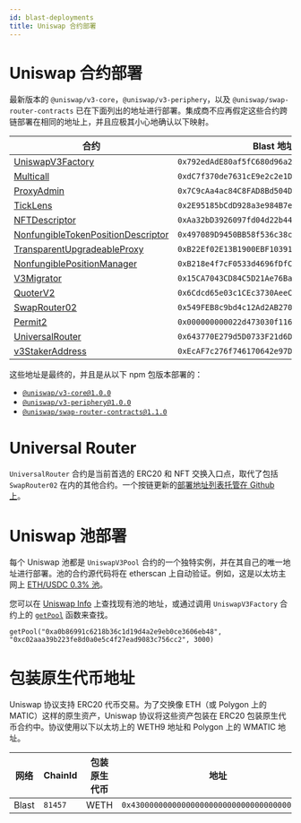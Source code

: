 ```yaml
---
id: blast-deployments
title: Uniswap 合约部署
---
```


# Uniswap 合约部署

最新版本的 `@uniswap/v3-core`，`@uniswap/v3-periphery`，以及 `@uniswap/swap-router-contracts` 已在下面列出的地址进行部署。集成商不应再假定这些合约跨链部署在相同的地址上，并且应极其小心地确认以下映射。

| 合约                                                                                                                                             | Blast 地址                                      |
| ------------------------------------------------------------------------------------------------------------------------------------------------ | ----------------------------------------------- |
| [UniswapV3Factory](https://github.com/Uniswap/uniswap-v3-core/blob/v1.0.0/contracts/UniswapV3Factory.sol)                                        | `0x792edAdE80af5fC680d96a2eD80A44247D2Cf6Fd`    |
| [Multicall](https://blastscan.io/address/0xdc7f370de7631ce9e2c2e1dcda6b3b5744cf4705#code)                                                         | `0xdC7f370de7631cE9e2c2e1DCDA6B3B5744Cf4705`    |
| [ProxyAdmin](https://github.com/OpenZeppelin/openzeppelin-contracts/blob/v3.4.1-solc-0.7-2/contracts/proxy/ProxyAdmin.sol)                       | `0x7C9cAa4ac84C8FAD8Bd504DBF90e791F91f41705`    |
| [TickLens](https://github.com/Uniswap/uniswap-v3-periphery/blob/v1.0.0/contracts/lens/TickLens.sol)                                               | `0x2E95185bCdD928a3e984B7e2D6560Ab1b17d7274`    |
| [NFTDescriptor](https://github.com/Uniswap/uniswap-v3-periphery/blob/v1.0.0/contracts/libraries/NFTDescriptor.sol)                               | `0xAa32bD3926097fd04d22b4433e9867417EE79333`    |
| [NonfungibleTokenPositionDescriptor](https://github.com/Uniswap/uniswap-v3-periphery/blob/v1.0.0/contracts/NonfungibleTokenPositionDescriptor.sol) | `0x497089D9450BB58f536c38c1C0d0A37472303508`    |
| [TransparentUpgradeableProxy](https://github.com/OpenZeppelin/openzeppelin-contracts/blob/v3.4.1-solc-0.7-2/contracts/proxy/TransparentUpgradeableProxy.sol) | `0xB22Ef02E13B1900EBF10391e57162402c11BfF05`    |
| [NonfungiblePositionManager](https://github.com/Uniswap/uniswap-v3-periphery/blob/v1.0.0/contracts/NonfungiblePositionManager.sol)               | `0xB218e4f7cF0533d4696fDfC419A0023D33345F28`    |
| [V3Migrator](https://github.com/Uniswap/uniswap-v3-periphery/blob/v1.0.0/contracts/V3Migrator.sol)                                                 | `0x15CA7043CD84C5D21Ae76Ba0A1A967d42c40ecE0`    |
| [QuoterV2](https://github.com/Uniswap/v3-periphery/blob/main/contracts/lens/QuoterV2.sol)                                                         | `0x6Cdcd65e03c1CEc3730AeeCd45bc140D57A25C77`    |
| [SwapRouter02](https://github.com/Uniswap/swap-router-contracts/blob/main/contracts/SwapRouter02.sol)                                             | `0x549FEB8c9bd4c12Ad2AB27022dA12492aC452B66`    |
| [Permit2](https://github.com/Uniswap/permit2)                                                                                                     | `0x000000000022d473030f116ddee9f6b43ac78ba3`    |
| [UniversalRouter](https://github.com/Uniswap/universal-router)                                                                                   | `0x643770E279d5D0733F21d6DC03A8efbABf3255B4`    |
| [v3StakerAddress](https://github.com/Uniswap/v3-staker)                                                                                          | `0xEcAF7c276f746170642e97De961f2f0361e1aCc8`    |

这些地址是最终的，并且是从以下 npm 包版本部署的：

- [`@uniswap/v3-core@1.0.0`](https://github.com/Uniswap/uniswap-v3-core/tree/v1.0.0)
- [`@uniswap/v3-periphery@1.0.0`](https://github.com/Uniswap/uniswap-v3-periphery/tree/v1.0.0)
- [`@uniswap/swap-router-contracts@1.1.0`](https://github.com/Uniswap/swap-router-contracts/tree/v1.1.0)


# Universal Router

`UniversalRouter` 合约是当前首选的 ERC20 和 NFT 交换入口点，取代了包括 `SwapRouter02` 在内的其他合约。一个按链更新的[部署地址列表托管在 Github 上](https://github.com/Uniswap/universal-router/tree/main/deploy-addresses)。

# Uniswap 池部署

每个 Uniswap 池都是 `UniswapV3Pool` 合约的一个独特实例，并在其自己的唯一地址进行部署。池的合约源代码将在 etherscan 上自动验证。例如，这是以太坊主网上 [ETH/USDC 0.3% 池](https://etherscan.io/address/0x8ad599c3a0ff1de082011efddc58f1908eb6e6d8)。

您可以在 [Uniswap Info](https://info.uniswap.org/#/) 上查找现有池的地址，或通过调用 `UniswapV3Factory` 合约上的 [`getPool`](../reference/core/interfaces/IUniswapV3Factory.md#getpool) 函数来查找。

```solidity
getPool("0xa0b86991c6218b36c1d19d4a2e9eb0ce3606eb48", "0xc02aaa39b223fe8d0a0e5c4f27ead9083c756cc2", 3000)
```

# 包装原生代币地址

Uniswap 协议支持 ERC20 代币交易。为了交换像 ETH（或 Polygon 上的 MATIC）这样的原生资产，Uniswap 协议将这些资产包装在 ERC20 包装原生代币合约中。协议使用以下以太坊上的 WETH9 地址和 Polygon 上的 WMATIC 地址。

| 网络 | ChainId | 包装原生代币 | 地址                                         |
| ---- | ------- | ------------ | -------------------------------------------- |
| Blast | `81457` | WETH         | `0x4300000000000000000000000000000000000004` |